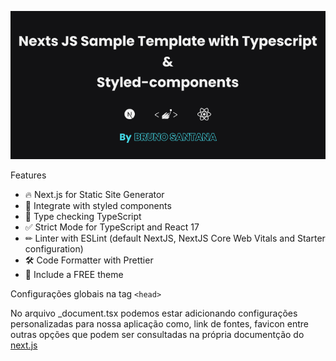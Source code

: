 [![Nextjs Landing Page Template Screenshot](src/assets/images/banner.png?raw=true)](https://github.com/BrnoSSantana/)

Features

- 🔥 Next.js for Static Site Generator
- 🎨 Integrate with styled components
- 🥳 Type checking TypeScript
- ✅ Strict Mode for TypeScript and React 17
- ✏ Linter with ESLint (default NextJS, NextJS Core Web Vitals and Starter configuration)
- 🛠 Code Formatter with Prettier
- 🌈 Include a FREE theme


Configurações globais na tag `<head>`

No arquivo _document.tsx podemos estar adicionando  configurações personalizadas para nossa aplicação como, link de fontes, favicon entre outras opções que podem ser consultadas na própria documentção do [next.js](https://nextjs.org/docs/advanced-features/custom-document)

